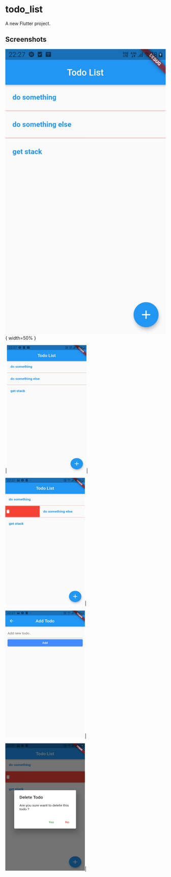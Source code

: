 # todo_list

A new Flutter project.

## Screenshots 

<!-- ![Screenshots](./screenshot/ss1.jpeg )-->
![Screenshots](./screenshot/ss1.jpeg ){ width=50% }

|<img src="./screenshot/ss1.jpeg" alt="screenshot" width="250" height='400'/>|

<img src="./screenshot/ss2.jpeg" alt="screenshot" width="250" height='400'/>|

<img src="./screenshot/ss3.jpeg" alt="screenshot" width="250" height='400'/>|

<img src="./screenshot/ss4.jpeg" alt="screenshot" width="250" height='400'/>|